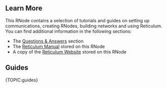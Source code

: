 [title]: <> (Learn More)
## Learn More
This RNode contains a selection of tutorials and guides on setting up communications, creating RNodes, building networks and using Reticulum. You can find additional information in the following sections:

- The [Questions & Answers](qa.html) section
- The [Reticulum Manual](m/index.html) stored on this RNode
- A copy of the [Reticulum Website](r/index.html) stored on this RNode

## Guides

{TOPIC:guides}
